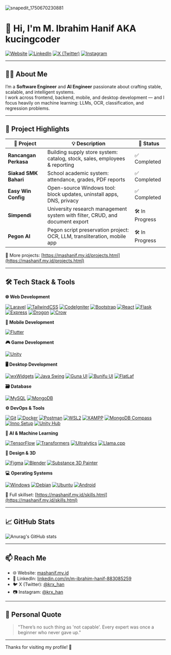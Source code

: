 ![snapedit_1750670230881](https://github.com/user-attachments/assets/67e53d32-93ff-4ce2-8739-3abac275518b)

# 👋 Hi, I'm M. Ibrahim Hanif AKA kucingcoder

[![Website](https://img.shields.io/badge/Website-mashanif.my.id-blue?style=flat-square&logo=google-chrome)](https://mashanif.my.id)
[![LinkedIn](https://img.shields.io/badge/LinkedIn-M.%20Ibrahim%20Hanif-blue?style=flat-square&logo=linkedin)](https://www.linkedin.com/in/m-ibrahim-hanif-883085259)
[![X (Twitter)](https://img.shields.io/badge/X-@krx__han-1DA1F2?style=flat-square&logo=twitter)](https://x.com/krx_han)
[![Instagram](https://img.shields.io/badge/Instagram-@krx__han-E4405F?style=flat-square&logo=instagram)](https://instagram.com/krx_han)

---

## 👨‍💻 About Me

I’m a **Software Engineer** and **AI Engineer** passionate about crafting stable, scalable, and intelligent systems.  
I work across frontend, backend, mobile, and desktop development — and I focus heavily on machine learning: LLMs, OCR, classification, and regression problems.

---

## 🚀 Project Highlights

| 🔧 Project               | 💡 Description                                                                 | 📌 Status       |
|--------------------------|-------------------------------------------------------------------------------|-----------------|
| **Rancangan Perkasa**    | Building supply store system: catalog, stock, sales, employees & reporting   | ✅ Completed     |
| **Siakad SMK Bahari**    | School academic system: attendance, grades, PDF reports                      | ✅ Completed     |
| **Easy Win Config**      | Open-source Windows tool: block updates, uninstall apps, DNS, privacy        | ✅ Completed     |
| **Simpendi**             | University research management system with filter, CRUD, and document export | 🛠 In Progress   |
| **Pegon AI**             | Pegon script preservation project: OCR, LLM, transliteration, mobile app     | 🛠 In Progress   |

🔗 More projects: [https://mashanif.my.id/projects.html](https://mashanif.my.id/projects.html)

---

## 🛠️ Tech Stack & Tools

**🌐 Web Development**

[![Laravel](https://img.shields.io/badge/Laravel-FF2D20?style=flat-square&logo=laravel&logoColor=white)]() [![TailwindCSS](https://img.shields.io/badge/TailwindCSS-38B2AC?style=flat-square&logo=tailwind-css&logoColor=white)]() [![CodeIgniter](https://img.shields.io/badge/CodeIgniter-EF4223?style=flat-square&logo=codeigniter&logoColor=white)]() [![Bootstrap](https://img.shields.io/badge/Bootstrap-7952B3?style=flat-square&logo=bootstrap&logoColor=white)]() [![React](https://img.shields.io/badge/React-61DAFB?style=flat-square&logo=react&logoColor=black)]() [![Flask](https://img.shields.io/badge/Flask-000000?style=flat-square&logo=flask&logoColor=white)]() [![Express](https://img.shields.io/badge/Express-000000?style=flat-square&logo=express&logoColor=white)]() [![Drogon](https://img.shields.io/badge/Drogon-006CFF?style=flat-square)]() [![Crow](https://img.shields.io/badge/Crow-2E2E2E?style=flat-square)]()

**📱 Mobile Development**

[![Flutter](https://img.shields.io/badge/Flutter-02569B?style=flat-square&logo=flutter&logoColor=white)]()

**🎮 Game Development**

[![Unity](https://img.shields.io/badge/Unity-000000?style=flat-square&logo=unity&logoColor=white)]()

**🖥 Desktop Development**

[![wxWidgets](https://img.shields.io/badge/wxWidgets-2E2E2E?style=flat-square)]() [![Java Swing](https://img.shields.io/badge/Java_Swing-007396?style=flat-square&logo=java&logoColor=white)]() [![Guna UI](https://img.shields.io/badge/Guna_UI-3B3B3B?style=flat-square)]() [![Bunifu UI](https://img.shields.io/badge/Bunifu_UI-00B2FF?style=flat-square)]() [![FlatLaf](https://img.shields.io/badge/FlatLaf-00BCD4?style=flat-square)]()

**🗃 Database**

[![MySQL](https://img.shields.io/badge/MySQL-4479A1?style=flat-square&logo=mysql&logoColor=white)]() [![MongoDB](https://img.shields.io/badge/MongoDB-47A248?style=flat-square&logo=mongodb&logoColor=white)]()

**⚙️ DevOps & Tools**

[![Git](https://img.shields.io/badge/Git-F05032?style=flat-square&logo=git&logoColor=white)]() [![Docker](https://img.shields.io/badge/Docker-2496ED?style=flat-square&logo=docker&logoColor=white)]() [![Postman](https://img.shields.io/badge/Postman-FF6C37?style=flat-square&logo=postman&logoColor=white)]() [![WSL2](https://img.shields.io/badge/WSL2-2E2E2E?style=flat-square)]() [![XAMPP](https://img.shields.io/badge/XAMPP-FB7A24?style=flat-square&logo=xampp&logoColor=white)]() [![MongoDB Compass](https://img.shields.io/badge/MongoDB_Compass-13AA52?style=flat-square)]() [![Inno Setup](https://img.shields.io/badge/Inno_Setup-000080?style=flat-square)]() [![Unity Hub](https://img.shields.io/badge/Unity_Hub-000000?style=flat-square&logo=unity&logoColor=white)]()

**🧠 AI & Machine Learning**

[![TensorFlow](https://img.shields.io/badge/TensorFlow-FF6F00?style=flat-square&logo=tensorflow&logoColor=white)]() [![Transformers](https://img.shields.io/badge/Transformers-FFBF00?style=flat-square)]() [![Ultralytics](https://img.shields.io/badge/Ultralytics-2E2E2E?style=flat-square)]() [![Llama.cpp](https://img.shields.io/badge/Llama.cpp-333333?style=flat-square)]()

**🎨 Design & 3D**

[![Figma](https://img.shields.io/badge/Figma-F24E1E?style=flat-square&logo=figma&logoColor=white)]() [![Blender](https://img.shields.io/badge/Blender-F5792A?style=flat-square&logo=blender&logoColor=white)]() [![Substance 3D Painter](https://img.shields.io/badge/Substance_3D_Painter-FF7452?style=flat-square&logo=adobe&logoColor=white)]()

**💻 Operating Systems**

[![Windows](https://img.shields.io/badge/Windows_XP–11-0078D6?style=flat-square&logo=windows&logoColor=white)]() [![Debian](https://img.shields.io/badge/Debian-A81D33?style=flat-square&logo=debian&logoColor=white)]() [![Ubuntu](https://img.shields.io/badge/Ubuntu-E95420?style=flat-square&logo=ubuntu&logoColor=white)]() [![Android](https://img.shields.io/badge/Android-3DDC84?style=flat-square&logo=android&logoColor=white)]()


🧩 Full skillset: [https://mashanif.my.id/skills.html](https://mashanif.my.id/skills.html)

---

## 📈 GitHub Stats

![Anurag's GitHub stats](https://github-readme-stats-sigma-five.vercel.app/api?username=kucingcoder&show_icons=true&theme=merko&bg_color=00000000)

---

## 📫 Reach Me

- 🌐 Website: [mashanif.my.id](https://mashanif.my.id)  
- 💼 LinkedIn: [linkedin.com/in/m-ibrahim-hanif-883085259](https://www.linkedin.com/in/m-ibrahim-hanif-883085259)  
- 🐦 X (Twitter): [@krx_han](https://x.com/krx_han)  
- 📷 Instagram: [@krx_han](https://instagram.com/krx_han)

---

## 🧠 Personal Quote

> "There’s no such thing as 'not capable'. Every expert was once a beginner who never gave up."

---

Thanks for visiting my profile! 🙏
